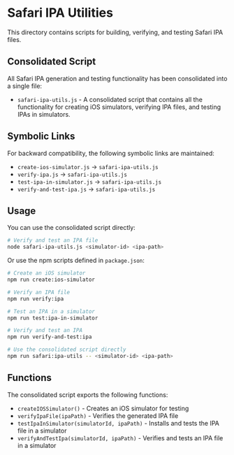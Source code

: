 # Safari IPA Utilities

This directory contains scripts for building, verifying, and testing Safari IPA files.

## Consolidated Script

All Safari IPA generation and testing functionality has been consolidated into a single file:

- `safari-ipa-utils.js` - A consolidated script that contains all the functionality for creating iOS simulators, verifying IPA files, and testing IPAs in simulators.

## Symbolic Links

For backward compatibility, the following symbolic links are maintained:

- `create-ios-simulator.js` → `safari-ipa-utils.js`
- `verify-ipa.js` → `safari-ipa-utils.js`
- `test-ipa-in-simulator.js` → `safari-ipa-utils.js`
- `verify-and-test-ipa.js` → `safari-ipa-utils.js`

## Usage

You can use the consolidated script directly:

```bash
# Verify and test an IPA file
node safari-ipa-utils.js <simulator-id> <ipa-path>
```

Or use the npm scripts defined in `package.json`:

```bash
# Create an iOS simulator
npm run create:ios-simulator

# Verify an IPA file
npm run verify:ipa

# Test an IPA in a simulator
npm run test:ipa-in-simulator

# Verify and test an IPA
npm run verify-and-test:ipa

# Use the consolidated script directly
npm run safari:ipa-utils -- <simulator-id> <ipa-path>
```

## Functions

The consolidated script exports the following functions:

- `createIOSSimulator()` - Creates an iOS simulator for testing
- `verifyIpaFile(ipaPath)` - Verifies the generated IPA file
- `testIpaInSimulator(simulatorId, ipaPath)` - Installs and tests the IPA file in a simulator
- `verifyAndTestIpa(simulatorId, ipaPath)` - Verifies and tests an IPA file in a simulator